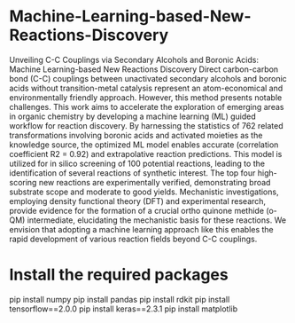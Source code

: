 # Machine-Learning-based-New-Reactions-Discovery
Unveiling C-C Couplings via Secondary Alcohols and Boronic Acids: Machine Learning-based New Reactions Discovery
Direct carbon-carbon bond (C-C) couplings between unactivated secondary alcohols and boronic acids without transition-metal catalysis represent an atom-economical and environmentally friendly approach. However, this method presents notable challenges. This work aims to accelerate the exploration of emerging areas in organic chemistry by developing a machine learning (ML) guided workflow for reaction discovery. By harnessing the statistics of 762 related transformations involving boronic acids and activated moieties as the knowledge source, the optimized ML model enables accurate (correlation coefficient R2 = 0.92) and extrapolative reaction predictions. This model is utilized for in silico screening of 100 potential reactions, leading to the identification of several reactions of synthetic interest. The top four high-scoring new reactions are experimentally verified, demonstrating broad substrate scope and moderate to good yields. Mechanistic investigations, employing density functional theory (DFT) and experimental research, provide evidence for the formation of a crucial ortho quinone methide (o-QM) intermediate, elucidating the mechanistic basis for these reactions. We envision that adopting a machine learning approach like this enables the rapid development of various reaction fields beyond C-C couplings.
# Install the required packages
pip install numpy
pip install pandas
pip install rdkit
pip install tensorflow==2.0.0
pip install keras==2.3.1
pip install matplotlib
 
